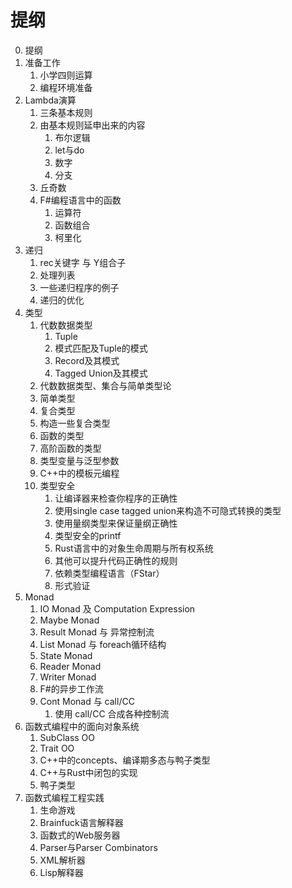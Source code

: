 # 提纲

0. 提纲
1. 准备工作
   1. 小学四则运算
   2. 编程环境准备
2. Lambda演算
   1. 三条基本规则
   2. 由基本规则延申出来的内容
      1. 布尔逻辑
      2. let与do
      3. 数字
      4. 分支
   3. 丘奇数
   4. F#编程语言中的函数
      1. 运算符
      2. 函数组合
      3. 柯里化
3. 递归
   1. rec关键字 与 Y组合子
   2. 处理列表
   3. 一些递归程序的例子
   4. 递归的优化
4. 类型
   1. 代数数据类型
      1. Tuple
      2. 模式匹配及Tuple的模式
      3. Record及其模式
      4. Tagged Union及其模式
   2. 代数数据类型、集合与简单类型论
   3. 简单类型
   4. 复合类型
   5. 构造一些复合类型
   6. 函数的类型
   7. 高阶函数的类型
   8. 类型变量与泛型参数
   9. C++中的模板元编程
   10. 类型安全
       1. 让编译器来检查你程序的正确性
       2. 使用single case tagged union来构造不可隐式转换的类型
       3. 使用量纲类型来保证量纲正确性
       4. 类型安全的printf
       5. Rust语言中的对象生命周期与所有权系统
       6. 其他可以提升代码正确性的规则
       7. 依赖类型编程语言（FStar）
       8. 形式验证
5. Monad
   1. IO Monad 及 Computation Expression
   2. Maybe Monad
   3. Result Monad 与 异常控制流
   4. List Monad 与 foreach循环结构
   5. State Monad
   6. Reader Monad
   7. Writer Monad
   8. F#的异步工作流
   9. Cont Monad 与 call/CC
      1. 使用 call/CC 合成各种控制流
6. 函数式编程中的面向对象系统
    1. SubClass OO
    2. Trait OO
    3. C++中的concepts、编译期多态与鸭子类型
    4. C++与Rust中闭包的实现
    5. 鸭子类型
7.  函数式编程工程实践
    1. 生命游戏
    2. Brainfuck语言解释器
    3. 函数式的Web服务器
    4. Parser与Parser Combinators
    5. XML解析器
    6. Lisp解释器 

